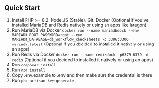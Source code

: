## Quick Start
1. Install PHP >= 8.2, Node.JS (Stable), Git, Docker (Optional if you've installed MariaDB and Redis natively or using an apps like laragon)
2. Run MariaDB via Docker ```docker run --name mariadbdock --env MARIADB_ROOT_PASSWORD=root --env MARIADB_DATABASE=db_workflow_checksheets -p 3306:3306 mariadb:latest``` (Optional if you decided to installed it natively or using an apps)
3. Run Redis via Docker ```docker run --name redisdock -p6379:6379 -d redis``` (Optional if you decided to installed it natively or using an apps)
4. Run `composer install`
5. Run `npm install`
6. Copy .env.example to .env and then make sure the credential is there
7. Run `php artisan key:generate`
